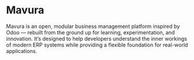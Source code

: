 # Mavura
Mavura is an open, modular business management platform inspired by Odoo — rebuilt from the ground up for learning, experimentation, and innovation. It’s designed to help developers understand the inner workings of modern ERP systems while providing a flexible foundation for real-world applications.
